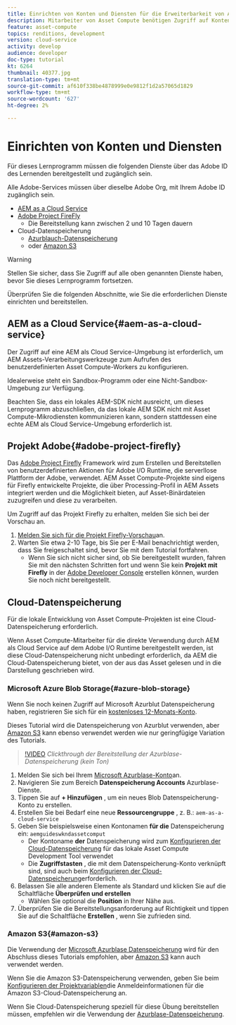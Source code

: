 ```yaml
---
title: Einrichten von Konten und Diensten für die Erweiterbarkeit von Asset Computing
description: Mitarbeiter von Asset Compute benötigen Zugriff auf Konten und Dienste, einschließlich AEM als Cloud Service, Adobe Project Firefly und Cloud-Datenspeicherung von Microsoft oder Amazon.
feature: asset-compute
topics: renditions, development
version: cloud-service
activity: develop
audience: developer
doc-type: tutorial
kt: 6264
thumbnail: 40377.jpg
translation-type: tm+mt
source-git-commit: af610f338be4878999e0e9812f1d2a57065d1829
workflow-type: tm+mt
source-wordcount: '627'
ht-degree: 2%

---
```



# Einrichten von Konten und Diensten

Für dieses Lernprogramm müssen die folgenden Dienste über das Adobe ID des Lernenden bereitgestellt und zugänglich sein.

Alle Adobe-Services müssen über dieselbe Adobe Org, mit Ihrem Adobe ID zugänglich sein.

+ [AEM as a Cloud Service](#aem-as-a-cloud-service)
+ [Adobe Project FireFly](#adobe-project-firefly)
   + Die Bereitstellung kann zwischen 2 und 10 Tagen dauern
+ Cloud-Datenspeicherung
   + [Azurblauch-Datenspeicherung](https://azure.microsoft.com/en-us/services/storage/blobs/)
   + oder [Amazon S3](https://aws.amazon.com/s3/?did=ft_card&amp;trk=ft_card)

>[!WARNING]
>
>Stellen Sie sicher, dass Sie Zugriff auf alle oben genannten Dienste haben, bevor Sie dieses Lernprogramm fortsetzen.
> 
> Überprüfen Sie die folgenden Abschnitte, wie Sie die erforderlichen Dienste einrichten und bereitstellen.

## AEM as a Cloud Service{#aem-as-a-cloud-service}

Der Zugriff auf eine AEM als Cloud Service-Umgebung ist erforderlich, um AEM Assets-Verarbeitungswerkzeuge zum Aufrufen des benutzerdefinierten Asset Compute-Workers zu konfigurieren.

Idealerweise steht ein Sandbox-Programm oder eine Nicht-Sandbox-Umgebung zur Verfügung.

Beachten Sie, dass ein lokales AEM-SDK nicht ausreicht, um dieses Lernprogramm abzuschließen, da das lokale AEM SDK nicht mit Asset Compute-Mikrodiensten kommunizieren kann, sondern stattdessen eine echte AEM als Cloud Service-Umgebung erforderlich ist.

## Projekt Adobe{#adobe-project-firefly}

Das [Adobe Project Firefly](https://www.adobe.io/apis/experienceplatform/project-firefly.html) Framework wird zum Erstellen und Bereitstellen von benutzerdefinierten Aktionen für Adobe I/O Runtime, die serverllose Plattform der Adobe, verwendet. AEM Asset Compute-Projekte sind eigens für Firefly entwickelte Projekte, die über Processing-Profil in AEM Assets integriert werden und die Möglichkeit bieten, auf Asset-Binärdateien zuzugreifen und diese zu verarbeiten.

Um Zugriff auf das Projekt Firefly zu erhalten, melden Sie sich bei der Vorschau an.

1. [Melden Sie sich für die Projekt Firefly-Vorschau](https://adobeio.typeform.com/to/obqgRm)an.
1. Warten Sie etwa 2-10 Tage, bis Sie per E-Mail benachrichtigt werden, dass Sie freigeschaltet sind, bevor Sie mit dem Tutorial fortfahren.
   + Wenn Sie sich nicht sicher sind, ob Sie bereitgestellt wurden, fahren Sie mit den nächsten Schritten fort und wenn Sie kein __Projekt mit Firefly__ in der [Adobe Developer Console](https://console.adobe.io) erstellen können, wurden Sie noch nicht bereitgestellt.

## Cloud-Datenspeicherung

Für die lokale Entwicklung von Asset Compute-Projekten ist eine Cloud-Datenspeicherung erforderlich.

Wenn Asset Compute-Mitarbeiter für die direkte Verwendung durch AEM als Cloud Service auf dem Adobe I/O Runtime bereitgestellt werden, ist diese Cloud-Datenspeicherung nicht unbedingt erforderlich, da AEM die Cloud-Datenspeicherung bietet, von der aus das Asset gelesen und in die Darstellung geschrieben wird.

### Microsoft Azure Blob Storage{#azure-blob-storage}

Wenn Sie noch keinen Zugriff auf Microsoft Azurblut Datenspeicherung haben, registrieren Sie sich für ein [kostenloses 12-Monats-Konto](https://azure.microsoft.com/en-us/free/).

Dieses Tutorial wird die Datenspeicherung von Azurblut verwenden, aber [Amazon S3](#amazon-s3) kann ebenso verwendet werden wie nur geringfügige Variation des Tutorials.

>[!VIDEO](https://video.tv.adobe.com/v/40377/?quality=12&learn=on)
_Clickthrough der Bereitstellung der Azurblase-Datenspeicherung (kein Ton)_


1. Melden Sie sich bei Ihrem [Microsoft Azurblase-Konto](https://azure.microsoft.com/en-us/account/)an.
1. Navigieren Sie zum Bereich __Datenspeicherung Accounts__ Azurblase-Dienste.
1. Tippen Sie auf __+ Hinzufügen__ , um ein neues Blob Datenspeicherung-Konto zu erstellen.
1. Erstellen Sie bei Bedarf eine neue __Ressourcengruppe__ , z. B.: `aem-as-a-cloud-service`
1. Geben Sie beispielsweise einen Kontonamen __für die__ Datenspeicherung ein: `aemguideswkndassetcomput`
   + Der Kontoname __der__ Datenspeicherung wird zum [Konfigurieren der Cloud-Datenspeicherung](../develop/environment-variables.md) für das lokale Asset Compute Development Tool verwendet
   + Die __Zugriffstasten__ , die mit dem Datenspeicherung-Konto verknüpft sind, sind auch beim [Konfigurieren der Cloud-Datenspeicherung](../develop/environment-variables.md)erforderlich.
1. Belassen Sie alle anderen Elemente als Standard und klicken Sie auf die Schaltfläche __Überprüfen und erstellen__
   + Wählen Sie optional die __Position__ in Ihrer Nähe aus.
1. Überprüfen Sie die Bereitstellungsanforderung auf Richtigkeit und tippen Sie auf die Schaltfläche __Erstellen__ , wenn Sie zufrieden sind.

### Amazon S3{#amazon-s3}

Die Verwendung der [Microsoft Azurblase Datenspeicherung](#azure-blob-storage) wird für den Abschluss dieses Tutorials empfohlen, aber [Amazon S3](https://aws.amazon.com/s3/?did=ft_card&amp;trk=ft_card) kann auch verwendet werden.

Wenn Sie die Amazon S3-Datenspeicherung verwenden, geben Sie beim [Konfigurieren der Projektvariablen](../develop/environment-variables.md#amazon-s3)die Anmeldeinformationen für die Amazon S3-Cloud-Datenspeicherung an.

Wenn Sie Cloud-Datenspeicherung speziell für diese Übung bereitstellen müssen, empfehlen wir die Verwendung der [Azurblase-Datenspeicherung](#azure-blob-storage).

